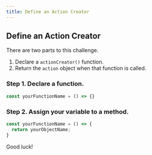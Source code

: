```yaml
---
title: Define an Action Creator
---
```

## Define an Action Creator

There are two parts to this challenge.

1. Declare a `actionCreator()` function.
2. Return the `action` object when that function is called.

### Step 1. Declare a function.

```javascript
const yourFunctionName = () => {}
```

### Step 2. Assign your variable to a method.

```javascript
const yourFunctionName = () => {
  return yourObjectName;
}
```

Good luck!
